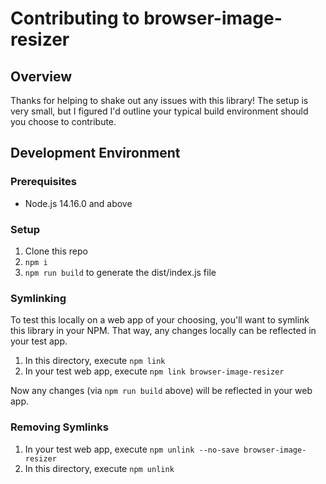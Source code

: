 # Contributing to browser-image-resizer

## Overview

Thanks for helping to shake out any issues with this library! The setup is very small, but I figured I'd outline your typical build environment should you choose to contribute.

## Development Environment

### Prerequisites

- Node.js 14.16.0 and above

### Setup

1. Clone this repo
1. `npm i`
1. `npm run build` to generate the dist/index.js file

### Symlinking

To test this locally on a web app of your choosing, you'll want to symlink this library in your NPM. That way, any changes locally can be reflected in your test app.

1. In this directory, execute `npm link`
1. In your test web app, execute `npm link browser-image-resizer`

Now any changes (via `npm run build` above) will be reflected in your web app.

### Removing Symlinks

1. In your test web app, execute `npm unlink --no-save browser-image-resizer`
1. In this directory, execute `npm unlink`
